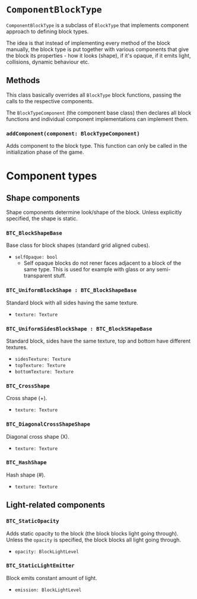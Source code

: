 # `ComponentBlockType`
`ComponentBlockType` is a subclass of `BlockType` that implements component approach to defining block types.

The idea is that instead of implementing every method of the block manually, the block type is put together with various components that give the block its properties - how it looks (shape), if it's opaque, if it emits light, collisions, dynamic behaviour etc.

## Methods
This class basically overrides all `BlockType` block functions, passing the calls to the respective components.

The `BlockTypeComponent` (the component base class) then declares all block functions and individual component implementations can implement them.

### `addComponent(component: BlockTypeComponent)`
Adds component to the block type. This function can only be called in the initialization phase of the game.

# Component types

## Shape components
Shape components determine look/shape of the block. Unless explicitly specified, the shape is static.

### `BTC_BlockShapeBase`
Base class for block shapes (standard grid aligned cubes).

* `selfOpaque: bool`
  * Self opaque blocks do not rener faces adjacent to a block of the same type. This is used for example with glass or any semi-transparent stuff.

### `BTC_UniformBlockShape : BTC_BlockShapeBase`
Standard block with all sides having the same texture.

* `texture: Texture`

### `BTC_UniformSidesBlockShape : BTC_BlockSHapeBase`
Standard block, sides have the same texture, top and bottom have different textures.

* `sidesTexture: Texture`
* `topTexture: Texture`
* `bottomTexture: Texture`

### `BTC_CrossShape`
Cross shape (+).

* `texture: Texture`

### `BTC_DiagonalCrossShapeShape`
Diagonal cross shape (X).

* `texture: Texture`

### `BTC_HashShape`
Hash shape (#).

* `texture: Texture`

## Light-related components

### `BTC_StaticOpacity`
Adds static opacity to the block (the block blocks light going through). Unless the `opacity` is specified, the block blocks all light going through.

* `opacity: BlockLightLevel`

### `BTC_StaticLightEmitter`
Block emits constant amount of light.

* `emission: BlockLightLevel`